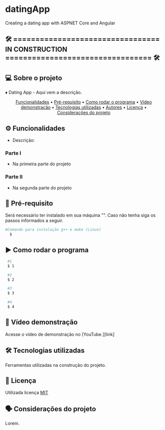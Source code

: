 # datingApp

Creating a dating app with ASPNET Core and Angular

## 🛠️ ================================= IN CONSTRUCTION ================================= 🛠️

## 💻 Sobre o projeto

<p align="justify"> ♦ Dating App - Aqui vem a descrição.</p>

<p align="center">
 <a href="#funcionalidades">Funcionalidades</a> •
 <a href="#pré-requisito">Pré-requisito</a> •
 <a href="#como-rodar-o-programa">Como rodar o programa</a> • 
 <a href="#vídeo-demonstração">Vídeo demonstração</a> •
 <a href="#tecnologias-utilizadas">Tecnologias utilizadas</a> •
 <a href="#autores">Autores</a> •
 <a href="#licença">Licença</a> •
 <a href="#considerações-do-projeto">Considerações do projeto</a>

</p>

## ⚙️ Funcionalidades

- Descrição:

### Parte I

- Na primeira parte do projeto

### Parte II

- Na segunda parte do projeto

## 🔎 Pré-requisito

Será necessário ter instalado em sua máquina "". Caso não tenha siga os passos informados a seguir.

```bash
#Comando para instalação g++ e make (Linux)
  $
```

## ▶️ Como rodar o programa

```bash
 #1
 $ 1

 #2
 $ 2

 #3
 $ 3

 #4
 $ 4
```

## 📼 Vídeo demonstração

Acesse o vídeo de demonstração no [YouTube.][link]

## 🛠️ Tecnologias utilizadas

Ferramentas utilizadas na construção do projeto.

## 📜 Licença

Utilizada licença [MIT](https://github.com/lucasilvas2/projeto-petfera/blob/main/LICENSE)

## 🗣 Considerações do projeto

  <p align="justify">Lorem.</p>
